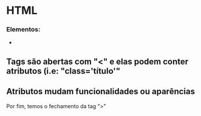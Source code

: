 # HTML

### Elementos:

-
Tags são abertas com "<" e elas podem conter atributos (i.e: "class='título'"
-
Atributos mudam funcionalidades ou aparências
-
Por fim, temos o fechamento da tag ">"
